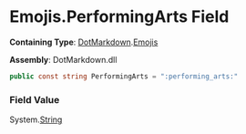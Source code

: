 # Emojis\.PerformingArts Field

**Containing Type**: [DotMarkdown](../../README.md)\.[Emojis](../README.md)

**Assembly**: DotMarkdown\.dll

```csharp
public const string PerformingArts = ":performing_arts:"
```

### Field Value

System\.[String](https://docs.microsoft.com/en-us/dotnet/api/system.string)